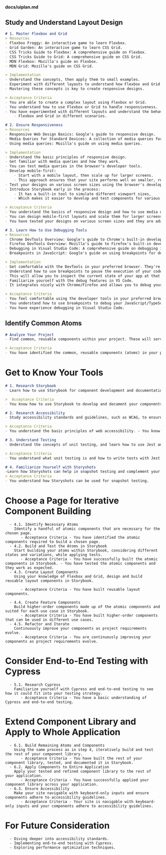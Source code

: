 #### docs/uiplan.md

## Study and Understand Layout Design
```md
# 1. Master Flexbox and Grid
> Resources
- Flexbox Froggy: An interactive game to learn Flexbox.
- Grid Garden: An interactive game to learn CSS Grid.
- CSS Tricks Guide to Flexbox: A comprehensive guide on Flexbox.
- CSS Tricks Guide to Grid: A comprehensive guide on CSS Grid.
- MDN Flexbox: Mozilla's guide on Flexbox.
- MDN Grid: Mozilla's guide on CSS Grid.

> Implementation
- Understand the concepts, then apply them to small examples.
- Experiment with different layouts to understand how Flexbox and Grid behave in different scenarios.
- Mastering these concepts is key to create responsive designs.

> Acceptance Criteria
- You are able to create a complex layout using Flexbox or Grid.
- You understand how to use Flexbox or Grid to handle responsiveness.
- You have experimented with different layouts and understand the behavior of 
	- Flexbox and Grid in different scenarios.

# 2. Ensure Responsiveness
> Resources
- Responsive Web Design Basics: Google's guide to responsive design.
- Media Queries for Standard Devices: A collection of media queries for standard devices.
- Using media queries: Mozilla's guide on using media queries.

> Implementation
- Understand the basic principles of responsive design.
- Get familiar with media queries and how they work. 
- You can test media queries in the browser's developer tools.
- Develop mobile-first: 
	- Start with a mobile layout, then scale up for larger screens. 
	- This approach ensures that your site performs well on smaller, resource-constrained devices.
- Test your designs on various screen sizes using the browser's developer tools... Sizzy.
- Introduce Storybook early in the process: 
	- It has a built-in tool to simulate different viewport sizes, 
	- Which makes it easier to develop and test components for various screen sizes.

> Acceptance Criteria
- You understand the basics of responsive design and how to use media queries.
- You can design mobile-first layouts and scale them for larger screens.
- You have tested your designs on various screen sizes and they are adaptable.

# 3. Learn How to Use Debugging Tools
> Resources
- Chrome DevTools Overview: Google's guide to Chrome's built-in developer tools.
- Firefox DevTools Overview: Mozilla's guide to Firefox's built-in developer tools.
- Debugging in Visual Studio Code: A comprehensive guide on debugging in VS Code.
- Breakpoints in JavaScript: Google's guide on using breakpoints for debugging JavaScript.

> Implementation
- Get comfortable with the DevTools in your preferred browser. They're a powerful aid in web development.
- Understand how to use breakpoints to pause the execution of your code. 
- This will allow you to inspect the current state of your app at that point in time.
- Familiarize yourself with the debug features in VS Code. 
- It integrates nicely with Chrome/Firefox and allows you to debug your code in the editor.

> Acceptance Criteria
- You feel comfortable using the developer tools in your preferred browser.
- You understand how to use breakpoints to debug your JavaScript/TypeScript code.
- You have experience debugging in Visual Studio Code.
```

## Identify Common Atoms
```md
# Analyze Your Project
- Find common, reusable components within your project. These will serve as your "atoms".

> Acceptance Criteria 
- You have identified the common, reusable components (atoms) in your project.
```

# Get to Know Your Tools
```md
# 1. Research Storybook
- Learn how to use Storybook for component development and documentation.

>  Acceptance Criteria 
- You know how to use Storybook to develop and document your components.

# 2. Research Accessibility
- Study accessibility standards and guidelines, such as WCAG, to ensure your components will be inclusive.

> Acceptance Criteria 
- You understand the basic principles of web accessibility. - You know how to check your components for accessibility issues.

# 3. Understand Testing
- Understand the concepts of unit testing, and learn how to use Jest and React Testing Library.

> Acceptance Criteria 
- You understand what unit testing is and how to write tests with Jest and React Testing Library.

# 4. Familiarize Yourself with Storyshots
-Learn how Storyshots can help in snapshot testing and complement your unit testing strategy.
> Acceptance Criteria 
- You understand how Storyshots can be used for snapshot testing.
```


# Choose a Page for Iterative Component Building

      - 4.1. Identify Necessary Atoms
        Identify a handful of atomic components that are necessary for the chosen page.
           - Acceptance Criteria - You have identified the atomic components required to build a chosen page.
      - 4.2. Build and Test the Atoms in Storybook
        Start building your atoms within Storybook, considering different states and variations, while applying tests.
           - Acceptance Criteria - You have successfully built the atomic components in Storybook. - You have tested the atomic components and they work as expected.
      - 4.3. Create Layout Components
        Using your knowledge of Flexbox and Grid, design and build reusable layout components in Storybook.

           - Acceptance Criteria - You have built reusable layout components.

      - 4.4. Create Feature Components
        Build higher-order components made up of the atomic components and suited for each use case in Storybook.
           - Acceptance Criteria - You have built higher-order components that can be used in different use cases.
      - 4.5. Refactor and Iterate
        Continuously improve your components as project requirements evolve.
           - Acceptance Criteria - You are continuously improving your components as project requirements evolve.

# Consider End-to-End Testing with Cypress

      - 5.1. Research Cypress
        Familiarize yourself with Cypress and end-to-end testing to see how it could fit into your testing strategy.
           - Acceptance Criteria - You have a basic understanding of Cypress and end-to-end testing.

# Extend Component Library and Apply to Whole Application

      - 6.1. Build Remaining Atoms and Components
        Using the same process as in step 4, iteratively build and test the rest of your component library.
           - Acceptance Criteria - You have built the rest of your component library, tested, and documented it in Storybook.
      - 6.2. Apply Components to Entire Application
        Apply your tested and refined component library to the rest of your application.
           - Acceptance Criteria - You have successfully applied your component library across your application.
      - 6.3. Ensure Accessibility
        Make your site navigable with keyboard-only inputs and ensure components adhere to accessibility guidelines.
           - Acceptance Criteria - Your site is navigable with keyboard-only inputs and your components adhere to accessibility guidelines.

# For Future Consideration

      - Diving deeper into accessibility standards.
      - Implementing end-to-end testing with Cypress.
      - Exploring performance optimization techniques.
